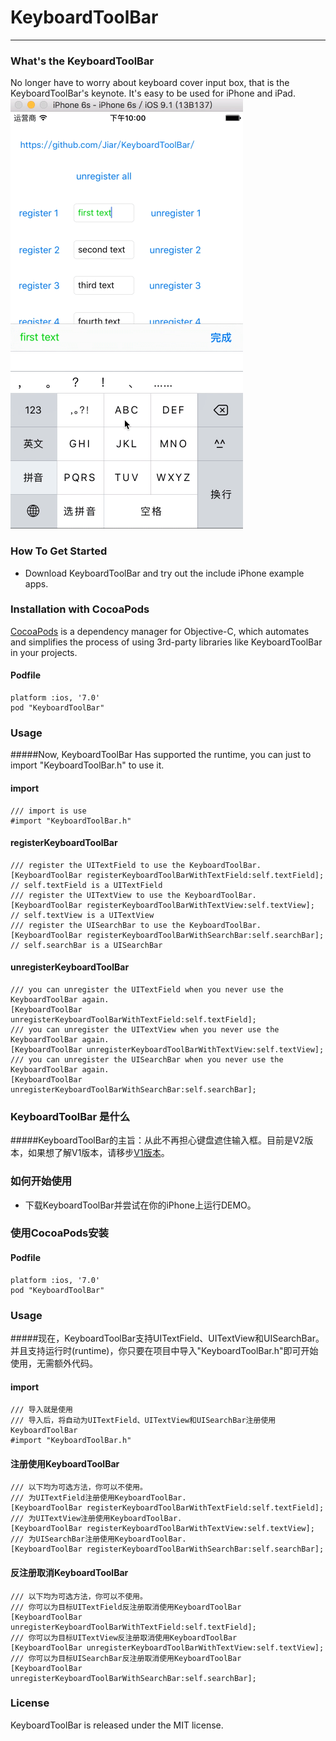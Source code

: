 # KeyboardToolBar
-------------------
### What's the KeyboardToolBar
No longer have to worry about keyboard cover input box, that is the KeyboardToolBar's keynote. It's easy to be used for iPhone and iPad.  
![KeyboardToolBar show](/images/KeyboardToolBar.gif)  
### How To Get Started

- Download KeyboardToolBar and try out the include iPhone example apps.

### Installation with CocoaPods
[CocoaPods](https://cocoapods.org/) is a dependency manager for Objective-C, which automates and simplifies the process of using 3rd-party libraries like KeyboardToolBar in your projects.
#### Podfile
	platform :ios, '7.0'
	pod "KeyboardToolBar"
### Usage
#####Now, KeyboardToolBar Has supported the runtime, you can just to import "KeyboardToolBar.h" to use it.
#### import
	/// import is use
	#import "KeyboardToolBar.h"
#### registerKeyboardToolBar
	/// register the UITextField to use the KeyboardToolBar.
	[KeyboardToolBar registerKeyboardToolBarWithTextField:self.textField]; // self.textField is a UITextField
	/// register the UITextView to use the KeyboardToolBar.
	[KeyboardToolBar registerKeyboardToolBarWithTextView:self.textView]; // self.textView is a UITextView
	/// register the UISearchBar to use the KeyboardToolBar.
	[KeyboardToolBar registerKeyboardToolBarWithSearchBar:self.searchBar]; // self.searchBar is a UISearchBar
#### unregisterKeyboardToolBar
	/// you can unregister the UITextField when you never use the KeyboardToolBar again.
	[KeyboardToolBar unregisterKeyboardToolBarWithTextField:self.textField];
	/// you can unregister the UITextView when you never use the KeyboardToolBar again.
	[KeyboardToolBar unregisterKeyboardToolBarWithTextView:self.textView];
	/// you can unregister the UISearchBar when you never use the KeyboardToolBar again.
	[KeyboardToolBar unregisterKeyboardToolBarWithSearchBar:self.searchBar];

### KeyboardToolBar 是什么
#####KeyboardToolBar的主旨：从此不再担心键盘遮住输入框。目前是V2版本，如果想了解V1版本，请移步[V1版本](http://www.jianshu.com/p/48993ff982c1)。

### 如何开始使用

- 下载KeyboardToolBar并尝试在你的iPhone上运行DEMO。

###  使用CocoaPods安装

#### Podfile
	platform :ios, '7.0'
	pod "KeyboardToolBar"
### Usage
#####现在，KeyboardToolBar支持UITextField、UITextView和UISearchBar。并且支持运行时(runtime)，你只要在项目中导入"KeyboardToolBar.h"即可开始使用，无需额外代码。
#### import
	/// 导入就是使用
	/// 导入后，将自动为UITextField、UITextView和UISearchBar注册使用KeyboardToolBar
	#import "KeyboardToolBar.h"
#### 注册使用KeyboardToolBar
	/// 以下均为可选方法，你可以不使用。
	/// 为UITextField注册使用KeyboardToolBar.
	[KeyboardToolBar registerKeyboardToolBarWithTextField:self.textField];
	/// 为UITextView注册使用KeyboardToolBar.
	[KeyboardToolBar registerKeyboardToolBarWithTextView:self.textView];
	/// 为UISearchBar注册使用KeyboardToolBar.
	[KeyboardToolBar registerKeyboardToolBarWithSearchBar:self.searchBar];
#### 反注册取消KeyboardToolBar
	/// 以下均为可选方法，你可以不使用。
	/// 你可以为目标UITextField反注册取消使用KeyboardToolBar
	[KeyboardToolBar unregisterKeyboardToolBarWithTextField:self.textField];
	/// 你可以为目标UITextView反注册取消使用KeyboardToolBar
	[KeyboardToolBar unregisterKeyboardToolBarWithTextView:self.textView];
	/// 你可以为目标UISearchBar反注册取消使用KeyboardToolBar
	[KeyboardToolBar unregisterKeyboardToolBarWithSearchBar:self.searchBar];
	
### License
KeyboardToolBar is released under the MIT license.